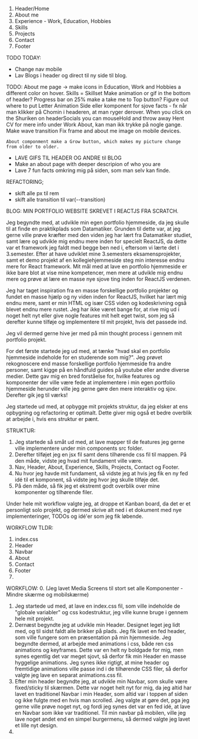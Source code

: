 1. Header/Home
2. About me
3. Experience - Work, Education, Hobbies
4. Skills
5. Projects
6. Contact
7. Footer

TODO TODAY:
- Change nav mobile
- Lav Blogs i header og direct til ny side til blog.



TODO:
    About me page -> make icons in Education, Work and Hobbies a different color on hover.
    Skills = Skillset
    Make animation or gif in the bottom of header?
    Progress bar on 25% make a take me to Top button?
    Figure out where to put Letter Animation
    Side eller komponent for sjove facts - fx når man klikker på Chomin i headeren, at man ryger derover.
    When you click on the Shuriken on headerSocials you can mouseHold and throw away
    Hent CV for mere info under Work About, kan man ikk trykke på nogle gange.
    Make wave transition
    Fix frame and about me image on mobile devices.

    About componment make a Grow button, which makes my picture change from older to older.

- LAVE GIFS TIL HEADER OG ANDRE til BLOG
- Make an about page with deeper descripion of who you are
- Lave 7 fun facts omkring mig på siden, som man selv kan finde.

REFACTORING;
- skift alle px til rem
- skift alle transition til var(--transition)





BLOG: MIN PORTFOLIO WEBSITE SKREVET I REACTJS FRA SCRATCH.

Jeg begyndte med, at udvikle min egen portfolio hjemmeside, da jeg skulle til at finde en praktikplads som Datamatiker.
Grunden til dette var, at jeg gerne ville prøve kræfter med den viden jeg har lært fra Datamatiker studiet, samt lære og udvikle mig
endnu mere inden for specielt ReactJS, da dette var et framework jeg faldt med begge ben ned i, eftersom vi lærte det
i 3.semester. Efter at have udviklet mine 3.semesters eksamensprojekter, samt et demo projekt af en kollegiehjemmeside steg min
interesse endnu mere for React framework. Mit mål med at lave en portfolio hjemmeside er ikke bare blot at vise mine kompetencer, men
mere at udvikle mig endnu mere og prøve at lære en masse nye sjove ting inden for ReactJS verdenen.

Jeg har taget inspiration fra en masse forskellige portfolio projekter og fundet en masse hjælp og ny viden inden for ReactJS,
hvilket har lært mig endnu mere, samt er min HTML og især CSS viden og kodeskrivning også blevet endnu mere rustet.
Jeg har ikke været bange for, at rive mig ud i noget helt nyt eller give nogle features mit helt eget twist, som jeg
så derefter kunne tilføje og implementere til mit projekt, hvis det passede ind.


Jeg vil dermed gerne hive jer med på min thought process i gennem mit portfolio projekt.

For det første startede jeg ud med, at tænke "hvad skal en portfolio hjemmeside indeholde for en studerende som mig?".
Jeg prøvet rekognoscere end masse forskellige portfolio hjemmeside fra andre personer, samt kigge på en håndfuld guides
på youtube eller andre diverse medier. Dette gav mig en bred forståelse for, hvilke features og komponenter der
ville være fede at implementere i min egen portfolio hjemmeside herunder ville jeg gerne gøre den mere interaktiv og sjov. 
Derefter gik jeg til værks!


Jeg startede ud med, at opbygge mit projekts struktur, da jeg elsker at ens opbygning og refactoring er optimalt.
Dette giver mig også et bedre overblik at arbejde i, hvis ens struktur er pænt.

STRUKTUR:
1. Jeg startede så småt ud med, at lave mapper til de features jeg gerne ville implementere under min components src folder.
2. Derefter tilføjet jeg en jsx fil samt dens tilhørende css fil til mappen. På den måde, vidste jeg hvad mit fundament ville være.
3. Nav, Header, About, Experience, Skills, Projects, Contact og Footer.
4. Nu hvor jeg havde mit fundament, så vidste jeg at hvis jeg fik en ny fed idé til et komponent, så vidste jeg hvor jeg skulle tilføje det.
5. På den måde, så fik jeg et ekstremt godt overblik over mine komponenter og tilhørende filer.



Under hele mit workflow valgte jeg, at droppe et Kanban board, da det er et personligt solo projekt, og dermed
skrive alt ned i et dokument med nye implementeringer, TODOs og idé'er som jeg fik løbende.

WORKFLOW TLDR:
1. index.css
2. Header
3. Navbar
4. About
5. Contact
6. Footer
7. 

WORKFLOW:
0. (Jeg lavet Media Screens til stort set alle Komponenter - Mindre skærme og mobilskærme)
1. Jeg startede ud med, at lave en index.css fil, som ville indeholde de "globale variabler" og css kodestruktur, jeg ville kunne bruge i gennem hele mit projekt.
2. Dernæst begyndte jeg at udvikle min Header. Designet leget jeg lidt med, og til sidst faldt alle brikker på plads.
   Jeg fik lavet en fed header, som ville fungere som en præsentation på min hjemmeside.
   Jeg begyndte dermed, at arbejde med animations i css, både ren css animations og keyframes. Dette var en helt ny boldgade for mig,
   men synes egentlig det var meget sjovt, så derfor fik min Header en masse hyggelige animations. 
   Jeg synes ikke rigtigt, at mine header og fremtidige animations ville passe ind i de tilhørende CSS filer, så derfor valgte jeg lave en separat animations.css fil.
3. Efter min header begyndte jeg, at udvikle min Navbar, som skulle være fixed/sticky til skærmen.
   Dette var noget helt nyt for mig, da jeg altid har lavet en traditionel Navbar i min Header, som altid var i toppen af siden og ikke fulgte med en hvis man scrolled.
   Jeg valgte at gøre det, pga jeg gerne ville prøve noget nyt, og fordi jeg synes det var en fed idé, at lave en Navbar som ikke var traditionel.
   Til min navbar på mobilen, ville jeg lave noget andet end en simpel burgermenu, så dermed valgte jeg lavet et lille nyt design.
4. 















